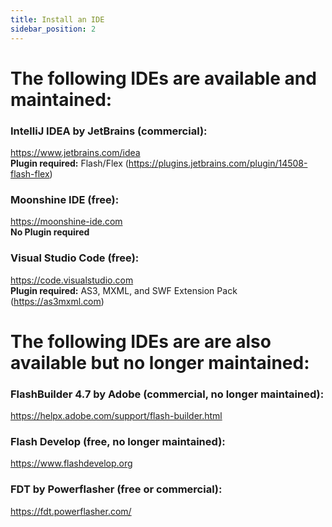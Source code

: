 ```yaml
---
title: Install an IDE
sidebar_position: 2
---
```


# The following IDEs are available and maintained:
  
  
### IntelliJ IDEA by JetBrains (commercial):  
https://www.jetbrains.com/idea  
**Plugin required:** Flash/Flex (https://plugins.jetbrains.com/plugin/14508-flash-flex)
  
  
  
  
  
  
### Moonshine IDE (free):  
https://moonshine-ide.com  
**No Plugin required**
  
  
### Visual Studio Code (free):  
https://code.visualstudio.com  
**Plugin required:** AS3, MXML, and SWF Extension Pack (https://as3mxml.com)
  
  
  
  
# The following IDEs are are also available but no longer maintained:
  
  
### FlashBuilder 4.7 by Adobe (commercial, no longer maintained):  
https://helpx.adobe.com/support/flash-builder.html
  
  
### Flash Develop (free, no longer maintained):  
https://www.flashdevelop.org
  
  
### FDT by Powerflasher (free or commercial):  
https://fdt.powerflasher.com/
